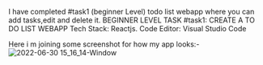 I have completed #task1 (beginner Level) todo list webapp where you can add tasks,edit and delete it.
BEGINNER LEVEL TASK #task1: CREATE A TO DO LIST WEBAPP Tech Stack: Reactjs. Code Editor: Visual Studio Code

Here i m joining some screenshot for how my app looks:-
![2022-06-30 15_16_14-Window](https://user-images.githubusercontent.com/89036180/176647254-5a896f82-269b-4fbb-83c7-75932e6a3725.png)
